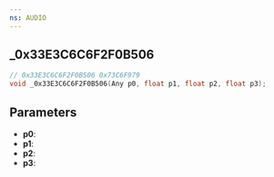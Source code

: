 ```yaml
---
ns: AUDIO
---
```

## _0x33E3C6C6F2F0B506

```c
// 0x33E3C6C6F2F0B506 0x73C6F979
void _0x33E3C6C6F2F0B506(Any p0, float p1, float p2, float p3);
```


## Parameters
* **p0**: 
* **p1**: 
* **p2**: 
* **p3**: 

